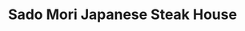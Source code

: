 ---
layout: place
title: "Sado Mori Japanese Steak House"
permalink: /florida/tallahassee/sado-mori-japanese-steak-house.html
stateAbbr: FL
stateName: Florida
cityName: Tallahassee
seo:
  name: "Sado Mori Japanese Steak House"
  type: Restaurant
  links: null
description: "Special-occasion Japanese steakhouse offering high-energy hibachi dining, sushi & classic dishes. Looking for sushi in Tallahassee, Florida? Check out Sado M..."
place_id: ChIJoX9oHMT17IgRxFvvy91gdog
photos:
  - name: >-
      places/ChIJoX9oHMT17IgRxFvvy91gdog/photos/AeeoHcKLW3_rdjZyQ_2oR0dAxeEXuoZsgSM86qogHZZA1g269pmf-RKIFkf0B3arFLTXCkFXoUu5-FuDe7sty28jHSmriNv2ROZfUr7cGBMleaJ-EpCcTnCvGV6y7MbkZs2FY4s6oeJ9ayI6T73dpMDbxdh7Z7p1OfPsZELnt7LOg5Wi1VsBwdYvdXSX4eCqMkscyj6HXyqeOZ-7T5iPcrKZHHL09J_om-CvUm5N6lIWKEyQX_Nm12ArZfhcNvRBLNWzvEc-5UpkrcJbD_wetN_YlOLz22TCtVzVE8T-rtUXPKaHE02q2abCVO0GyZZnJn6QvjkV9V_xtqK2tsOSuOEpN6ZYynKwOxya5Kp6f0R5t929mSSgbvuCVk1OQFMcCPEGyf1AA4YLntG8FuNCwSNNt3YBEKZlbroByBeHHiT0WsRBOYp1
    widthPx: 4000
    heightPx: 2252
    authorAttributions:
      - displayName: Erica Kaplan
        uri: https://maps.google.com/maps/contrib/104477456356340248886
        photoUri: >-
          https://lh3.googleusercontent.com/a-/ALV-UjVvchxL5ucKpSVL9_xwa8c8PEI1qdUWLi31qlezxV6_23IWXkVxlA=s100-p-k-no-mo
    flagContentUri: >-
      https://www.google.com/local/imagery/report/?cb_client=maps_api_places.places_api&image_key=!1e10!2sCIHM0ogKEICAgICb-dulvQE&hl=en-US
    googleMapsUri: >-
      https://www.google.com/maps/place//data=!3m4!1e2!3m2!1sCIHM0ogKEICAgICb-dulvQE!2e10!4m2!3m1!1s0x88ecf5c41c687fa1:0x887660ddcbef5bc4
  - name: >-
      places/ChIJoX9oHMT17IgRxFvvy91gdog/photos/AeeoHcKi9mfKOK88zx_tcewDklrE0xoi6Vjo_T-H9qQCROyuIkZsooNSxk6kMV2FevpNo9jff8a8rmC1DwZfY1-0iajBRi2VLARYi3f6XLbD1OkGkULpZAqpKW4pyO3CwBl7pqzTzKDSiEPjVOPqP5iQ3sEGUZd5uVUaFB5bXA5Ft136yCH1OVCuI5xBsM57OuudpfmB-xiWaMJg8TJeMJxEn_yDPC8MPe901-qiHA20_9xEqJhvn_Onf_sk5UYQ42qWXEFXljmkJE70I4lPofhPAXpZqxaN6GuMT9wCOC-T5t8n7g
    widthPx: 1440
    heightPx: 809
    authorAttributions:
      - displayName: Sado Mori Japanese Steak House
        uri: https://maps.google.com/maps/contrib/117350168300431866040
        photoUri: >-
          https://lh3.googleusercontent.com/a-/ALV-UjXx9IXXE_dOC01DPSphRQKlBeY0nE8_VxhD3JEzM831_OnuolQ=s100-p-k-no-mo
    flagContentUri: >-
      https://www.google.com/local/imagery/report/?cb_client=maps_api_places.places_api&image_key=!1e10!2sAF1QipOWBDxM97BY242IyxWBw7pvddBefh8j1fCLyLzt&hl=en-US
    googleMapsUri: >-
      https://www.google.com/maps/place//data=!3m4!1e2!3m2!1sAF1QipOWBDxM97BY242IyxWBw7pvddBefh8j1fCLyLzt!2e10!4m2!3m1!1s0x88ecf5c41c687fa1:0x887660ddcbef5bc4
  - name: >-
      places/ChIJoX9oHMT17IgRxFvvy91gdog/photos/AeeoHcIJaypFvYhyeExXVajU_KCofRctpPnohYQdSi51E6cMb2nIL0bzsZ3qwpwoQ4d_Uw6iE38RHKghNFRSlW43zqkPzDMzuvdWY_UcnGM_Fm23eaANgXiNiVeIPrTZGZv14IDHYUHkNTkC0rePvHg7wr0mhRvpFEYBMNwyhSYIg4r9FUHkr0Gg6kMZVBwYQTd0_G81PErbO8sULjluCfTg3gI_MMy1WZ4iEDv2AlruDII3F6MdwL1pUi9iwP-Tn_EhUoXhmnvzYvrutlztTQth769omITlHQaq8zvXigfcIJz5Vg
    widthPx: 4032
    heightPx: 3024
    authorAttributions:
      - displayName: Sado Mori Japanese Steak House
        uri: https://maps.google.com/maps/contrib/117350168300431866040
        photoUri: >-
          https://lh3.googleusercontent.com/a-/ALV-UjXx9IXXE_dOC01DPSphRQKlBeY0nE8_VxhD3JEzM831_OnuolQ=s100-p-k-no-mo
    flagContentUri: >-
      https://www.google.com/local/imagery/report/?cb_client=maps_api_places.places_api&image_key=!1e10!2sAF1QipMDEszCQxvSx9T_FD_xgTsyYHOArp6ENin-rnyx&hl=en-US
    googleMapsUri: >-
      https://www.google.com/maps/place//data=!3m4!1e2!3m2!1sAF1QipMDEszCQxvSx9T_FD_xgTsyYHOArp6ENin-rnyx!2e10!4m2!3m1!1s0x88ecf5c41c687fa1:0x887660ddcbef5bc4
  - name: >-
      places/ChIJoX9oHMT17IgRxFvvy91gdog/photos/AeeoHcIM0YP7X-_D8Ma6tLxzciObm5mJvHVbPCkpTVGyQ2ppOrlxJ0RRc62hK_Zp6mSUDNbSl7VM3iuMsVYVCZS9v8urNCECDURQZHOf2Bx8U1A-DFRKr7T71AXXHt-QHQtNaiDdcKPoAGrAZHSewi8DAeQCtgiT8xF9KZrStcdu8-94clZGnJ_BzmQluH0mqtQ0Kh-KEt7OOUXHATLgdM6FE3UZ37E6LmVm7rBJRDwGV9FUmNoGPcfmhxkb6dDdJ0dJwLIvRVz6nW4pR7uS3RfJPxvTeuKbj5VYblYz7JGkq8jVzQ
    widthPx: 3264
    heightPx: 2448
    authorAttributions:
      - displayName: Sado Mori Japanese Steak House
        uri: https://maps.google.com/maps/contrib/117350168300431866040
        photoUri: >-
          https://lh3.googleusercontent.com/a-/ALV-UjXx9IXXE_dOC01DPSphRQKlBeY0nE8_VxhD3JEzM831_OnuolQ=s100-p-k-no-mo
    flagContentUri: >-
      https://www.google.com/local/imagery/report/?cb_client=maps_api_places.places_api&image_key=!1e10!2sAF1QipM2baav2WpQ2n-RUbOYy16y9qFFXvzNU5zM-i_B&hl=en-US
    googleMapsUri: >-
      https://www.google.com/maps/place//data=!3m4!1e2!3m2!1sAF1QipM2baav2WpQ2n-RUbOYy16y9qFFXvzNU5zM-i_B!2e10!4m2!3m1!1s0x88ecf5c41c687fa1:0x887660ddcbef5bc4
  - name: >-
      places/ChIJoX9oHMT17IgRxFvvy91gdog/photos/AeeoHcIKsnRC_w-EdJN3o0hG9lklzqAsx-UJIWlZvvz3RIYb4Nk8OGtDKDyZQjOay01IrGRBd9HjWo3eDwu090QduCdArJxeAeDXV-64ZQmG5FcV320YDGF1JxMu6IqCKVQPerKEyz-ere5SwITKWsZowAhzY7M9s-AouJ0gDb0Se7oZL3KYrewfxzvuTSZSLRgdufhQKzeBDvSOwcWeSLgCTA7T-PFOwg70hjm-McB2HceAd0zWED_rtbSQJemd0r2vq5ggtwJvsDoyQ67bADgqyqFEoOmvQJDIC1UWohp6iCr9Z-2YOCdJRnZz9WzNqzcB1JN0OtZzD9qzbf0RFLoZx3mwT8wUfaL_oNYUcIo9Znh9Y9aHCErWyP10beNvKOooRA5IqOqCVOyaDML-IgmKFg7xqDQUrZWh4qV7mW6DZiM
    widthPx: 3120
    heightPx: 4160
    authorAttributions:
      - displayName: Leone Shoun
        uri: https://maps.google.com/maps/contrib/107287910024214619977
        photoUri: >-
          https://lh3.googleusercontent.com/a/ACg8ocI7KhZ_g3sxJ9o8lCThI5lSF8Q5Q2mJEdUFOdagJO5hM1SaRcA=s100-p-k-no-mo
    flagContentUri: >-
      https://www.google.com/local/imagery/report/?cb_client=maps_api_places.places_api&image_key=!1e10!2sCIHM0ogKEICAgIClop3FHg&hl=en-US
    googleMapsUri: >-
      https://www.google.com/maps/place//data=!3m4!1e2!3m2!1sCIHM0ogKEICAgIClop3FHg!2e10!4m2!3m1!1s0x88ecf5c41c687fa1:0x887660ddcbef5bc4
  - name: >-
      places/ChIJoX9oHMT17IgRxFvvy91gdog/photos/AeeoHcKIfnlyLf7T7SQkBp8AggtU3JyZcziTOihuJTnBYsARUT8cN68bGghrgfMzqikjN4hAVjTdeVjcj2kUv4S4BKPxjxY3XqxV9rSgUKKPcGS5aXq5yg66wP0cYASwkul5hadoMQ0yJU-ddvWLKzmRnELjEX0q3lu434NjwvcqIptafvXWP17at9ovUne-y-dI1b5dIoGazw4qEdPfsGhweBOgYpONH6vBMqsWxQTJuZhMdl_pHXuaxdOt7UakXaw1BvDOTVCchw9im1GDXXqxx_LqpPHPHNgFIS_aVmnsKqibslRTIM5NI0WhHF0bcXWi11tbqOzOwK1SzD7YcLOoMLlblrpooeVi2njV-ryWR4iyg32qkxEnebdoUnulSrDXzM6ha52Z3aLB-MqQfgibSU-B_wtdHknkLfe4z17upo2pLg
    widthPx: 4000
    heightPx: 3000
    authorAttributions:
      - displayName: Erica Kaplan
        uri: https://maps.google.com/maps/contrib/104477456356340248886
        photoUri: >-
          https://lh3.googleusercontent.com/a-/ALV-UjVvchxL5ucKpSVL9_xwa8c8PEI1qdUWLi31qlezxV6_23IWXkVxlA=s100-p-k-no-mo
    flagContentUri: >-
      https://www.google.com/local/imagery/report/?cb_client=maps_api_places.places_api&image_key=!1e10!2sCIHM0ogKEICAgICb-dulAw&hl=en-US
    googleMapsUri: >-
      https://www.google.com/maps/place//data=!3m4!1e2!3m2!1sCIHM0ogKEICAgICb-dulAw!2e10!4m2!3m1!1s0x88ecf5c41c687fa1:0x887660ddcbef5bc4
  - name: >-
      places/ChIJoX9oHMT17IgRxFvvy91gdog/photos/AeeoHcIRIwvhEqE-gKB0ICf7uWITx1JO_6InWVPXdQnUA_jfVwp2XixcuN_PFqHWjWCLLCJajog9lIVJHt8ojdLXLcAtuwxP4_RFkG6Dik7cP3JA5bcuylSd9HzP_AGNiOIFfIEx7JlPJ0pGuV9Aw3_mPHgRiqT-L7PL4ZAzSQFJUZjCKB5jmgZiEQG8cb1Gf1WmhYpPBAH-oG3oAeHL36A7D6mJqMBrVS4tmcMCUnle-HzVQZfK_DbR3yXnvbkgkvOzzFbdwRqcdGQmnRcs8KuAxPsAy9V2JlpQLI01vMKMvmZE-Dkq4d-3w_pbqvtjYttjS1_NX9FrIow0NY2yXHKf6pM2PDE2cK1-RZBQ0quLR_qIqCXn_8wSsIVewojGWxhMLucVG_v0debqgbpYgnLOILfqlP5Xhzogp6ZqXE_q1Yu4nnE
    widthPx: 3000
    heightPx: 4000
    authorAttributions:
      - displayName: The Real Kimberly Thomas
        uri: https://maps.google.com/maps/contrib/108374168588876030074
        photoUri: >-
          https://lh3.googleusercontent.com/a-/ALV-UjWOn416Y1STY_b_3M4HdnIjlQeJgRj9rJV_4Kmhj5CAWjzFS1ZuOw=s100-p-k-no-mo
    flagContentUri: >-
      https://www.google.com/local/imagery/report/?cb_client=maps_api_places.places_api&image_key=!1e10!2sCIHM0ogKEICAgICWiLD8xQE&hl=en-US
    googleMapsUri: >-
      https://www.google.com/maps/place//data=!3m4!1e2!3m2!1sCIHM0ogKEICAgICWiLD8xQE!2e10!4m2!3m1!1s0x88ecf5c41c687fa1:0x887660ddcbef5bc4
  - name: >-
      places/ChIJoX9oHMT17IgRxFvvy91gdog/photos/AeeoHcInvpaHNnYNSCmGXQyNVMMAtr9xVZszBD6Vvz8nlTlGQ5Kpd9Tl2a3sx00MM0uCCQVnC-705DC5SAv5jS3T8xtyEVVOwc7SrsidrlsWpKqC-83r-VySuQ7AtikSgzr3EDX_PSkGcM_3VBQlflnrCLdIlo1zOZnAvcaMSrhjrCmAknlyOSv7dfWut_psye67agjwGF7vcDpPB2H-nANzUo5ZVQhHnXpYMitOgGSUqDDr5OLRIvRGmu4J3JXMEuXJwScREVAx6DtDmY7p8jEXf1soYaw8yEzBUVPJ-J0y5LBPdnkET4K0u25YFQfY0i-GwKEB1qUVRMn5BJdNtMGi1H85kwcey808BWnYYV3ROWbj0Ac0edrMWpslQ0Lq3IsarKsm8HwCPpjH1hcw0eBlmM3blUGi86GLRh9RobNhNW2TeCut
    widthPx: 3468
    heightPx: 4624
    authorAttributions:
      - displayName: Gabriel Garmon
        uri: https://maps.google.com/maps/contrib/108488584125125588524
        photoUri: >-
          https://lh3.googleusercontent.com/a/ACg8ocKR7JoazF8LdsXbLwcGZC-IWDQucBJjqOge4Q7lPK0xsws60w=s100-p-k-no-mo
    flagContentUri: >-
      https://www.google.com/local/imagery/report/?cb_client=maps_api_places.places_api&image_key=!1e10!2sCIHM0ogKEICAgIDS8rrWzQE&hl=en-US
    googleMapsUri: >-
      https://www.google.com/maps/place//data=!3m4!1e2!3m2!1sCIHM0ogKEICAgIDS8rrWzQE!2e10!4m2!3m1!1s0x88ecf5c41c687fa1:0x887660ddcbef5bc4
  - name: >-
      places/ChIJoX9oHMT17IgRxFvvy91gdog/photos/AeeoHcJZ5zAceGwLljrPep4ElFkDQUPNAJ12okQHzv_BDFph5K4bo-PpPvwCCkUHMVHEI4RyFdoxisTYjHbxMXq-WaVNJtEJe5o5RjAICFhEAkV3guRohcpC33F8sd159PztaUps8OOcMeFR9-NXPi_-19HyFoHmZesCPDQ-lpWyUMVBPw8fXFBrjuqikrmbwB9hGB-SQGQ6qZRQzfVhMZs60PZXK-W6BxDGMNucwLMo2R898-ZPmO6K0MfVH3JNw3j4jgU7qcPD_YNWhD20t-0v0NjGosdFBkwa9IcmlrEYGpyQwnRZj_71scvC6zzfU9YcoG237p2YNF_VIEoMpJ5yugZjfGiV7tQp7YdqNBAZHmW-sbIjddn6HUuaAd-id25TI3vyh8nOj5ddw-MM_kegMMkR2QsQyE_UV-3sLGi_ymAM2gc
    widthPx: 3464
    heightPx: 4618
    authorAttributions:
      - displayName: Steven Brockman
        uri: https://maps.google.com/maps/contrib/109638447108467491086
        photoUri: >-
          https://lh3.googleusercontent.com/a/ACg8ocItlbeDofp2iEKpaCb7SpStEYUFPh4c5x6H4FfptVKo3bl8UQ=s100-p-k-no-mo
    flagContentUri: >-
      https://www.google.com/local/imagery/report/?cb_client=maps_api_places.places_api&image_key=!1e10!2sCIHM0ogKEICAgICqnbXJwgE&hl=en-US
    googleMapsUri: >-
      https://www.google.com/maps/place//data=!3m4!1e2!3m2!1sCIHM0ogKEICAgICqnbXJwgE!2e10!4m2!3m1!1s0x88ecf5c41c687fa1:0x887660ddcbef5bc4
  - name: >-
      places/ChIJoX9oHMT17IgRxFvvy91gdog/photos/AeeoHcLV41rSRX_IoNiPtXT-JmUi9cCfVhsTiTu1EAfGsnOB3b8tCMm6esz8xkCkt4estJJwXt51GHfjfKW1Kd7HZH-8Tb8s4DSqR2JOfOPlqLf0UrBlVWVA_gf3dJzRZIqOE0Saqn6oREDDLFVCbMohS_ruFLN1yr3ItJ63D_BAU0IVTs81ZoUHQl-pYf907_vHbW_WIZ27IFWXlzBur2gc2UgNTOgGY5hJohbEQCUk5VETLwjFMgCBBw4hvlilbmNACEapwwzxqOeyE43QhgiG3FkbqsDfK84LJqBxakCHSj4OGCte_B3GB5khhksy1b1HAylIJNgYqypcvWoeY9-o2HHSk1rZwhpJTscbEnBiARj4kdSm32dft5UxPO8tUhbkaggg1pI7zobHJMj5mkclp9ajW21dzGEIPwyJcoatMi1S2SKb
    widthPx: 3120
    heightPx: 4160
    authorAttributions:
      - displayName: Leone Shoun
        uri: https://maps.google.com/maps/contrib/107287910024214619977
        photoUri: >-
          https://lh3.googleusercontent.com/a/ACg8ocI7KhZ_g3sxJ9o8lCThI5lSF8Q5Q2mJEdUFOdagJO5hM1SaRcA=s100-p-k-no-mo
    flagContentUri: >-
      https://www.google.com/local/imagery/report/?cb_client=maps_api_places.places_api&image_key=!1e10!2sCIHM0ogKEICAgIClop3F7gE&hl=en-US
    googleMapsUri: >-
      https://www.google.com/maps/place//data=!3m4!1e2!3m2!1sCIHM0ogKEICAgIClop3F7gE!2e10!4m2!3m1!1s0x88ecf5c41c687fa1:0x887660ddcbef5bc4
address: 2810 Sharer Rd, Tallahassee, FL 32312, USA
street: 2810 Sharer Rd
city: Tallahassee
state: FL
zip: '32312'
country: USA
neighborhood: null
latitude: '30.479322'
longitude: '-84.297505'
accessibility_options:
  wheelchairAccessibleParking: true
  wheelchairAccessibleEntrance: true
  wheelchairAccessibleRestroom: true
  wheelchairAccessibleSeating: true
business_status: OPERATIONAL
name: Sado Mori Japanese Steak House
google_maps_links:
  directionsUri: >-
    https://www.google.com/maps/dir//''/data=!4m7!4m6!1m1!4e2!1m2!1m1!1s0x88ecf5c41c687fa1:0x887660ddcbef5bc4!3e0
  placeUri: https://maps.google.com/?cid=9833153342135557060
  writeAReviewUri: >-
    https://www.google.com/maps/place//data=!4m3!3m2!1s0x88ecf5c41c687fa1:0x887660ddcbef5bc4!12e1
  reviewsUri: >-
    https://www.google.com/maps/place//data=!4m4!3m3!1s0x88ecf5c41c687fa1:0x887660ddcbef5bc4!9m1!1b1
  photosUri: >-
    https://www.google.com/maps/place//data=!4m3!3m2!1s0x88ecf5c41c687fa1:0x887660ddcbef5bc4!10e5
primary_type: Japanese Restaurant
opening_hours:
  regular: null
  current: null
secondary_opening_hours:
  regular:
    weekdayDescriptions: null
    type: null
  current:
    weekdayDescriptions: null
    type: null
phone: (850) 386-8449
price_level: PRICE_LEVEL_MODERATE
price_range: $20 &ndash; $30
rating: '4.4'
rating_count: 309
website: null
reviews:
  - name: >-
      places/ChIJoX9oHMT17IgRxFvvy91gdog/reviews/ChZDSUhNMG9nS0VJQ0FnSUNiLWR2NUxBEAE
    relativePublishTimeDescription: 8 months ago
    rating: 5
    text:
      text: >-
        Sado Mori has great food. The sushi tastes fresh. The ginger salad
        dressing is tasty. I like to also get their miso soup as well. You can
        get a soup AND salad with your entree. You can choose to dine at a table
        or go to the hibachi area where they cook in front of you. It is a fun
        experience and a great place to bring your family!
      languageCode: en
    originalText:
      text: >-
        Sado Mori has great food. The sushi tastes fresh. The ginger salad
        dressing is tasty. I like to also get their miso soup as well. You can
        get a soup AND salad with your entree. You can choose to dine at a table
        or go to the hibachi area where they cook in front of you. It is a fun
        experience and a great place to bring your family!
      languageCode: en
    authorAttribution:
      displayName: Erica Kaplan
      uri: https://www.google.com/maps/contrib/104477456356340248886/reviews
      photoUri: >-
        https://lh3.googleusercontent.com/a-/ALV-UjVvchxL5ucKpSVL9_xwa8c8PEI1qdUWLi31qlezxV6_23IWXkVxlA=s128-c0x00000000-cc-rp-mo-ba3
    publishTime: '2024-07-29T07:09:14.183692Z'
    flagContentUri: >-
      https://www.google.com/local/review/rap/report?postId=ChZDSUhNMG9nS0VJQ0FnSUNiLWR2NUxBEAE&d=17924085&t=1
    googleMapsUri: >-
      https://www.google.com/maps/reviews/data=!4m6!14m5!1m4!2m3!1sChZDSUhNMG9nS0VJQ0FnSUNiLWR2NUxBEAE!2m1!1s0x88ecf5c41c687fa1:0x887660ddcbef5bc4
  - name: >-
      places/ChIJoX9oHMT17IgRxFvvy91gdog/reviews/ChdDSUhNMG9nS0VJQ0FnTUNRaFA3U29BRRAB
    relativePublishTimeDescription: a month ago
    rating: 3
    text:
      text: >-
        The sushi was pretty good, but the service sucks. Our waitress was very
        inattentive and we felt kind of ignored. When we got to the restaurant
        they were not busy and we were seated quickly, when we asked our
        waitress for a few minutes to look over the menu she said no problem -
        but then did not return for a really long time… once our sushi came out
        the sushi chef had made a mistake in including cream cheese on a roll
        that was not supposed to have any on it - this wouldn’t have been a big
        deal had our waitress come back to check on us but she didn’t…..my
        husband sat with a plate of sushi in front of him that he wasn’t going
        to eat for a good 20 minutes….the owner of the restaurant made a comment
        about our table having an issue to our waitress….and she chose to go
        greet other tables, grab other tables orders and do everything OTHER
        than coming to our table….thankfully the sushi chef noticed there was an
        issue and proceeded to remake my husbands sushi after speaking to him…
        our waitress went up to the sushi bar and looked very confused that we
        had another sushi order and my husband had to explain to her that the
        sushi chef had remade his food and told her he was going to eat his
        sushi quickly because we had been there for a long time…she leaves the
        check on our table and walks away - my husband walked up front to pay,
        making eye contact with our waitress - who quickly looked away and
        walked the other way to busy herself with something else. Everyone has
        an off night but this the 3rd time we come in and have this kind of
        service from THE SAME waitress…. We were closed out by another waitress
        and left…. not sure if I’ll be back - maybe I’ll just order to go next
        time….
      languageCode: en
    originalText:
      text: >-
        The sushi was pretty good, but the service sucks. Our waitress was very
        inattentive and we felt kind of ignored. When we got to the restaurant
        they were not busy and we were seated quickly, when we asked our
        waitress for a few minutes to look over the menu she said no problem -
        but then did not return for a really long time… once our sushi came out
        the sushi chef had made a mistake in including cream cheese on a roll
        that was not supposed to have any on it - this wouldn’t have been a big
        deal had our waitress come back to check on us but she didn’t…..my
        husband sat with a plate of sushi in front of him that he wasn’t going
        to eat for a good 20 minutes….the owner of the restaurant made a comment
        about our table having an issue to our waitress….and she chose to go
        greet other tables, grab other tables orders and do everything OTHER
        than coming to our table….thankfully the sushi chef noticed there was an
        issue and proceeded to remake my husbands sushi after speaking to him…
        our waitress went up to the sushi bar and looked very confused that we
        had another sushi order and my husband had to explain to her that the
        sushi chef had remade his food and told her he was going to eat his
        sushi quickly because we had been there for a long time…she leaves the
        check on our table and walks away - my husband walked up front to pay,
        making eye contact with our waitress - who quickly looked away and
        walked the other way to busy herself with something else. Everyone has
        an off night but this the 3rd time we come in and have this kind of
        service from THE SAME waitress…. We were closed out by another waitress
        and left…. not sure if I’ll be back - maybe I’ll just order to go next
        time….
      languageCode: en
    authorAttribution:
      displayName: Nicole Martinez
      uri: https://www.google.com/maps/contrib/103035870922758727026/reviews
      photoUri: >-
        https://lh3.googleusercontent.com/a/ACg8ocIS1fZkUpAFmj6x7x92T8QaKiSZgxC-tr3RXiz5-AQuDBfY6w=s128-c0x00000000-cc-rp-mo
    publishTime: '2025-03-02T00:02:11.941331Z'
    flagContentUri: >-
      https://www.google.com/local/review/rap/report?postId=ChdDSUhNMG9nS0VJQ0FnTUNRaFA3U29BRRAB&d=17924085&t=1
    googleMapsUri: >-
      https://www.google.com/maps/reviews/data=!4m6!14m5!1m4!2m3!1sChdDSUhNMG9nS0VJQ0FnTUNRaFA3U29BRRAB!2m1!1s0x88ecf5c41c687fa1:0x887660ddcbef5bc4
  - name: >-
      places/ChIJoX9oHMT17IgRxFvvy91gdog/reviews/ChdDSUhNMG9nS0VJQ0FnSURfOFB5NXl3RRAB
    relativePublishTimeDescription: 2 months ago
    rating: 3
    text:
      text: >-
        The restaurant is quite dated. The food was average. The waiter was more
        interested in flirting with the bartender, his boyfriend I guess, than
        in paying attention to his table. Not a fan of this establishment. The
        tuna appetizer came out half way through dinner….it was sushi, raw, what
        took so long!
      languageCode: en
    originalText:
      text: >-
        The restaurant is quite dated. The food was average. The waiter was more
        interested in flirting with the bartender, his boyfriend I guess, than
        in paying attention to his table. Not a fan of this establishment. The
        tuna appetizer came out half way through dinner….it was sushi, raw, what
        took so long!
      languageCode: en
    authorAttribution:
      displayName: Jim Freeman
      uri: https://www.google.com/maps/contrib/112568252107050186332/reviews
      photoUri: >-
        https://lh3.googleusercontent.com/a/ACg8ocJ_r-SCE7U8XFvVjnXbgPzGWMRa3o-tEsY81M0qR5_SD6ECCA=s128-c0x00000000-cc-rp-mo-ba2
    publishTime: '2025-01-21T00:36:02.305196Z'
    flagContentUri: >-
      https://www.google.com/local/review/rap/report?postId=ChdDSUhNMG9nS0VJQ0FnSURfOFB5NXl3RRAB&d=17924085&t=1
    googleMapsUri: >-
      https://www.google.com/maps/reviews/data=!4m6!14m5!1m4!2m3!1sChdDSUhNMG9nS0VJQ0FnSURfOFB5NXl3RRAB!2m1!1s0x88ecf5c41c687fa1:0x887660ddcbef5bc4
  - name: >-
      places/ChIJoX9oHMT17IgRxFvvy91gdog/reviews/ChZDSUhNMG9nS0VJQ0FnSURQZy1UWGV3EAE
    relativePublishTimeDescription: 4 months ago
    rating: 5
    text:
      text: >-
        The tuna tataki was probably the best I've ever had, and I lived in
        Japan for 3 years.  They have great spicy tuna and hibachi meals.  Too
        bad I don't live near here.  I'd come back many times.  Easy to find
        with Google map.  Staff was great and location had plenty of parking.
      languageCode: en
    originalText:
      text: >-
        The tuna tataki was probably the best I've ever had, and I lived in
        Japan for 3 years.  They have great spicy tuna and hibachi meals.  Too
        bad I don't live near here.  I'd come back many times.  Easy to find
        with Google map.  Staff was great and location had plenty of parking.
      languageCode: en
    authorAttribution:
      displayName: Gordon Rayner
      uri: https://www.google.com/maps/contrib/109950350220281294512/reviews
      photoUri: >-
        https://lh3.googleusercontent.com/a-/ALV-UjWThJ7rkBmieUKjsNoG5qGpFg-vJ8RQY0DW3i1EGtmx7bH_Cyg6=s128-c0x00000000-cc-rp-mo-ba4
    publishTime: '2024-12-05T03:44:08.702261Z'
    flagContentUri: >-
      https://www.google.com/local/review/rap/report?postId=ChZDSUhNMG9nS0VJQ0FnSURQZy1UWGV3EAE&d=17924085&t=1
    googleMapsUri: >-
      https://www.google.com/maps/reviews/data=!4m6!14m5!1m4!2m3!1sChZDSUhNMG9nS0VJQ0FnSURQZy1UWGV3EAE!2m1!1s0x88ecf5c41c687fa1:0x887660ddcbef5bc4
  - name: >-
      places/ChIJoX9oHMT17IgRxFvvy91gdog/reviews/ChZDSUhNMG9nS0VJQ0FnTUNJN2N6VVpnEAE
    relativePublishTimeDescription: a week ago
    rating: 5
    text:
      text: >-
        Best sushi in Tallahassee imo. Comes with a great ginger dressing salad
        and soup. Say HI to the Cat of Good Fortune.
      languageCode: en
    originalText:
      text: >-
        Best sushi in Tallahassee imo. Comes with a great ginger dressing salad
        and soup. Say HI to the Cat of Good Fortune.
      languageCode: en
    authorAttribution:
      displayName: Roy Boston
      uri: https://www.google.com/maps/contrib/103929961993429626910/reviews
      photoUri: >-
        https://lh3.googleusercontent.com/a-/ALV-UjXp0a5GPnX25mZD5sqfeCuiY6oma7quGaF5GM0Z50crvDl2cI9r=s128-c0x00000000-cc-rp-mo-ba2
    publishTime: '2025-04-04T01:00:52.301074Z'
    flagContentUri: >-
      https://www.google.com/local/review/rap/report?postId=ChZDSUhNMG9nS0VJQ0FnTUNJN2N6VVpnEAE&d=17924085&t=1
    googleMapsUri: >-
      https://www.google.com/maps/reviews/data=!4m6!14m5!1m4!2m3!1sChZDSUhNMG9nS0VJQ0FnTUNJN2N6VVpnEAE!2m1!1s0x88ecf5c41c687fa1:0x887660ddcbef5bc4
parking_options:
  freeParkingLot: true
  freeStreetParking: true
payment_options:
  acceptsCreditCards: true
  acceptsDebitCards: true
  acceptsCashOnly: false
  acceptsNfc: true
allow_dogs: null
curbside_pickup: null
delivery: false
dine_in: true
good_for_children: true
good_for_groups: true
good_for_sports: true
live_music: false
menu_for_children: true
outdoor_seating: false
reservable: true
restroom: true
serves_beer: true
serves_breakfast: false
serves_brunch: false
serves_cocktails: true
serves_coffee: null
serves_dinner: true
serves_dessert: true
serves_lunch: true
serves_vegetarian_food: true
serves_wine: true
takeout: true
summary: >-
  Special-occasion Japanese steakhouse offering high-energy hibachi dining,
  sushi & classic dishes.

---